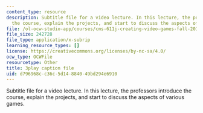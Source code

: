 ```yaml
---
content_type: resource
description: Subtitle file for a video lecture. In this lecture, the professors introduce
  the course, explain the projects, and start to discuss the aspects of various games.
file: /ol-ocw-studio-app/courses/cms-611j-creating-video-games-fall-2014/d796968cc36c5d14884049bd294e6910_pfDfriSjFbY.vtt
file_size: 242728
file_type: application/x-subrip
learning_resource_types: []
license: https://creativecommons.org/licenses/by-nc-sa/4.0/
ocw_type: OCWFile
resourcetype: Other
title: 3play caption file
uid: d796968c-c36c-5d14-8840-49bd294e6910
---
```

Subtitle file for a video lecture. In this lecture, the professors introduce the course, explain the projects, and start to discuss the aspects of various games.